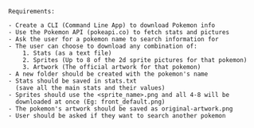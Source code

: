
    Requirements:

    - Create a CLI (Command Line App) to download Pokemon info
    - Use the Pokemon API (pokeapi.co) to fetch stats and pictures
    - Ask the user for a pokemon name to search information for
    - The user can choose to download any combination of:
        1. Stats (as a text file)
        2. Sprites (Up to 8 of the 2d sprite pictures for that pokemon)
        3. Artwork (The official artwork for that pokemon)
    - A new folder should be created with the pokemon's name
    - Stats should be saved in stats.txt
      (save all the main stats and their values)
    - Sprites should use the <sprite_name>.png and all 4-8 will be
      downloaded at once (Eg: front_default.png)
    - The pokemon's artwork should be saved as original-artwork.png
    - User should be asked if they want to search another pokemon
